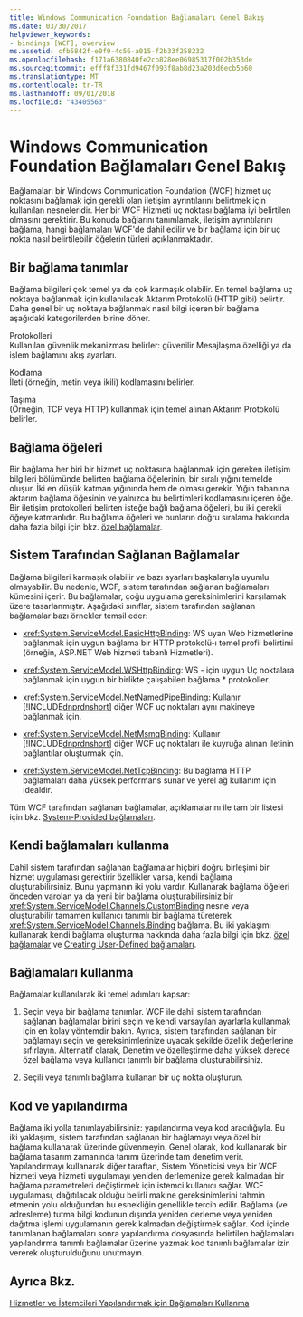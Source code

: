 ```yaml
---
title: Windows Communication Foundation Bağlamaları Genel Bakış
ms.date: 03/30/2017
helpviewer_keywords:
- bindings [WCF], overview
ms.assetid: cfb5842f-e0f9-4c56-a015-f2b33f258232
ms.openlocfilehash: f171a6380840fe2cb828ee06985317f002b353de
ms.sourcegitcommit: efff8f331fd9467f093f8ab8d23a203d6ecb5b60
ms.translationtype: MT
ms.contentlocale: tr-TR
ms.lasthandoff: 09/01/2018
ms.locfileid: "43405563"
---
```

# <a name="windows-communication-foundation-bindings-overview"></a>Windows Communication Foundation Bağlamaları Genel Bakış
Bağlamaları bir Windows Communication Foundation (WCF) hizmet uç noktasını bağlamak için gerekli olan iletişim ayrıntılarını belirtmek için kullanılan nesneleridir. Her bir WCF Hizmeti uç noktası bağlama iyi belirtilen olmasını gerektirir. Bu konuda bağlarını tanımlamak, iletişim ayrıntılarını bağlama, hangi bağlamaları WCF'de dahil edilir ve bir bağlama için bir uç nokta nasıl belirtilebilir öğelerin türleri açıklanmaktadır.  
  
## <a name="what-a-binding-defines"></a>Bir bağlama tanımlar  
 Bağlama bilgileri çok temel ya da çok karmaşık olabilir. En temel bağlama uç noktaya bağlanmak için kullanılacak Aktarım Protokolü (HTTP gibi) belirtir. Daha genel bir uç noktaya bağlanmak nasıl bilgi içeren bir bağlama aşağıdaki kategorilerden birine döner.  
  
 Protokolleri  
 Kullanılan güvenlik mekanizması belirler: güvenilir Mesajlaşma özelliği ya da işlem bağlamını akış ayarları.  
  
 Kodlama  
 İleti (örneğin, metin veya ikili) kodlamasını belirler.  
  
 Taşıma  
 (Örneğin, TCP veya HTTP) kullanmak için temel alınan Aktarım Protokolü belirler.  
  
## <a name="the-elements-of-a-binding"></a>Bağlama öğeleri  
 Bir bağlama her biri bir hizmet uç noktasına bağlanmak için gereken iletişim bilgileri bölümünde belirten bağlama öğelerinin, bir sıralı yığını temelde oluşur. İki en düşük katman yığınında hem de olması gerekir. Yığın tabanına aktarım bağlama öğesinin ve yalnızca bu belirtimleri kodlamasını içeren öğe. Bir iletişim protokolleri belirten isteğe bağlı bağlama öğeleri, bu iki gerekli öğeye katmanlıdır. Bu bağlama öğeleri ve bunların doğru sıralama hakkında daha fazla bilgi için bkz. [özel bağlamalar](../../../docs/framework/wcf/extending/custom-bindings.md).  
  
## <a name="system-provided-bindings"></a>Sistem Tarafından Sağlanan Bağlamalar  
 Bağlama bilgileri karmaşık olabilir ve bazı ayarları başkalarıyla uyumlu olmayabilir. Bu nedenle, WCF, sistem tarafından sağlanan bağlamaları kümesini içerir. Bu bağlamalar, çoğu uygulama gereksinimlerini karşılamak üzere tasarlanmıştır. Aşağıdaki sınıflar, sistem tarafından sağlanan bağlamalar bazı örnekler temsil eder:  
  
-   <xref:System.ServiceModel.BasicHttpBinding>: WS uyan Web hizmetlerine bağlanmak için uygun bağlama bir HTTP protokolü-ı temel profil belirtimi (örneğin, ASP.NET Web hizmeti tabanlı Hizmetleri).  
  
-   <xref:System.ServiceModel.WSHttpBinding>: WS - için uygun Uç noktalara bağlanmak için uygun bir birlikte çalışabilen bağlama * protokoller.  
  
-   <xref:System.ServiceModel.NetNamedPipeBinding>: Kullanır [!INCLUDE[dnprdnshort](../../../includes/dnprdnshort-md.md)] diğer WCF uç noktaları aynı makineye bağlanmak için.  
  
-   <xref:System.ServiceModel.NetMsmqBinding>: Kullanır [!INCLUDE[dnprdnshort](../../../includes/dnprdnshort-md.md)] diğer WCF uç noktaları ile kuyruğa alınan iletinin bağlantılar oluşturmak için.  

- <xref:System.ServiceModel.NetTcpBinding>: Bu bağlama HTTP bağlamaları daha yüksek performans sunar ve yerel ağ kullanım için idealdir.
  
 Tüm WCF tarafından sağlanan bağlamalar, açıklamalarını ile tam bir listesi için bkz. [System-Provided bağlamaları](../../../docs/framework/wcf/system-provided-bindings.md).  
  
## <a name="using-your-own-bindings"></a>Kendi bağlamaları kullanma  
 Dahil sistem tarafından sağlanan bağlamalar hiçbiri doğru birleşimi bir hizmet uygulaması gerektirir özellikler varsa, kendi bağlama oluşturabilirsiniz. Bunu yapmanın iki yolu vardır. Kullanarak bağlama öğeleri önceden varolan ya da yeni bir bağlama oluşturabilirsiniz bir <xref:System.ServiceModel.Channels.CustomBinding> nesne veya oluşturabilir tamamen kullanıcı tanımlı bir bağlama türeterek <xref:System.ServiceModel.Channels.Binding> bağlama. Bu iki yaklaşımı kullanarak kendi bağlama oluşturma hakkında daha fazla bilgi için bkz. [özel bağlamalar](../../../docs/framework/wcf/extending/custom-bindings.md) ve [Creating User-Defined bağlamaları](../../../docs/framework/wcf/extending/creating-user-defined-bindings.md).  
  
## <a name="using-bindings"></a>Bağlamaları kullanma  
 Bağlamalar kullanılarak iki temel adımları kapsar:  
  
1.  Seçin veya bir bağlama tanımlar. WCF ile dahil sistem tarafından sağlanan bağlamalar birini seçin ve kendi varsayılan ayarlarla kullanmak için en kolay yöntemdir bakın. Ayrıca, sistem tarafından sağlanan bir bağlamayı seçin ve gereksinimlerinize uyacak şekilde özellik değerlerine sıfırlayın. Alternatif olarak, Denetim ve özelleştirme daha yüksek derece özel bağlama veya kullanıcı tanımlı bir bağlama oluşturabilirsiniz.  
  
2.  Seçili veya tanımlı bağlama kullanan bir uç nokta oluşturun.  
  
## <a name="code-and-configuration"></a>Kod ve yapılandırma  
 Bağlama iki yolla tanımlayabilirsiniz: yapılandırma veya kod aracılığıyla. Bu iki yaklaşımı, sistem tarafından sağlanan bir bağlamayı veya özel bir bağlama kullanarak üzerinde güvenmeyin. Genel olarak, kod kullanarak bir bağlama tasarım zamanında tanımı üzerinde tam denetim verir. Yapılandırmayı kullanarak diğer taraftan, Sistem Yöneticisi veya bir WCF hizmeti veya hizmeti uygulamayı yeniden derlemenize gerek kalmadan bir bağlama parametreleri değiştirmek için istemci kullanıcı sağlar. WCF uygulaması, dağıtılacak olduğu belirli makine gereksinimlerini tahmin etmenin yolu olduğundan bu esnekliğin genellikle tercih edilir. Bağlama (ve adresleme) tutma bilgi kodunun dışında yeniden derleme veya yeniden dağıtma işlemi uygulamanın gerek kalmadan değiştirmek sağlar. Kod içinde tanımlanan bağlamaları sonra yapılandırma dosyasında belirtilen bağlamaları yapılandırma tanımlı bağlamalar üzerine yazmak kod tanımlı bağlamalar izin vererek oluşturulduğunu unutmayın.  
  
## <a name="see-also"></a>Ayrıca Bkz.  
 [Hizmetler ve İstemcileri Yapılandırmak için Bağlamaları Kullanma](../../../docs/framework/wcf/using-bindings-to-configure-services-and-clients.md)
